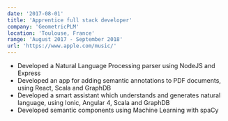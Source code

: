 ```yaml
---
date: '2017-08-01'
title: 'Apprentice full stack developer'
company: 'GeometricPLM'
location: 'Toulouse, France'
range: 'August 2017 - September 2018'
url: 'https://www.apple.com/music/'
---
```


- Developed a Natural Language Processing parser using NodeJS and Express
- Developed an app for adding semantic annotations to PDF documents, using React, Scala and GraphDB
- Developed a smart assistant which understands and generates natural language, using Ionic, Angular 4, Scala and GraphDB
- Developed semantic components using Machine Learning with spaCy
